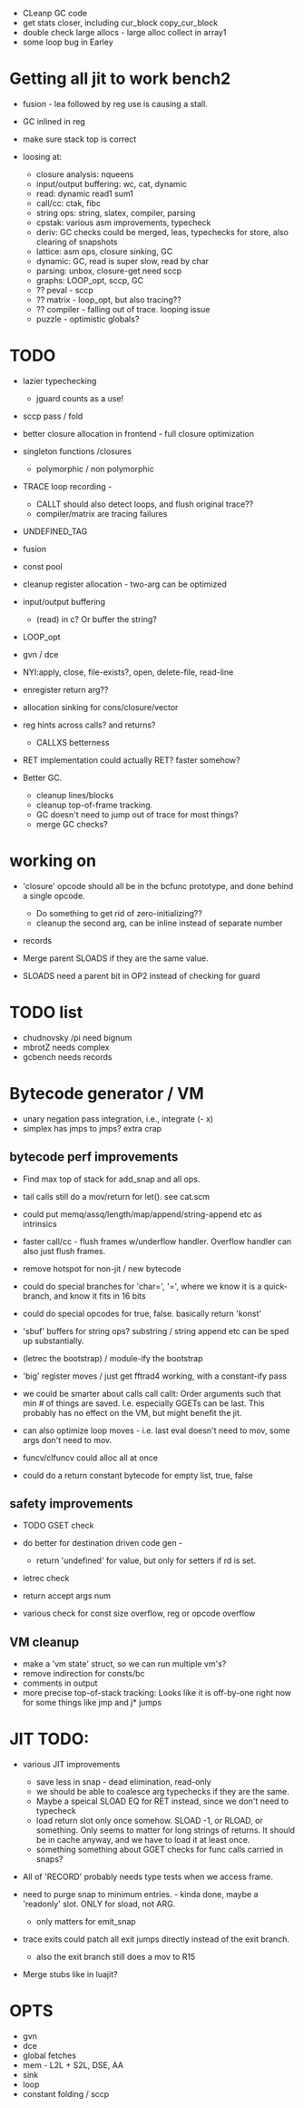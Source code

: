 * CLeanp GC code
* get stats closer, including cur_block copy_cur_block
* double check large allocs - large alloc collect in array1
* some loop bug in Earley
# Getting all jit to work bench2
* fusion - lea followed by reg use is causing a stall.
* GC inlined in reg
* make sure stack top is correct

* loosing at: 
  * closure analysis: nqueens
  * input/output buffering: wc, cat, dynamic
  * read: dynamic read1 sum1
  * call/cc: ctak, fibc
  * string ops: string, slatex, compiler, parsing
  * cpstak: various asm improvements, typecheck
  * deriv: GC checks could be merged, leas, typechecks for store, also clearing of snapshots
  * lattice: asm ops, closure sinking, GC
  * dynamic: GC, read is super slow, read by char
  * parsing: unbox, closure-get need sccp
  * graphs: LOOP_opt, sccp, GC
  * ?? peval - sccp
  * ?? matrix - loop_opt, but also tracing??
  * ?? compiler - falling out of trace.  looping issue
  * puzzle - optimistic globals?

# TODO

* lazier typechecking
  * jguard counts as a use!
* sccp pass / fold

* better closure allocation in frontend - full closure optimization
* singleton functions /closures
  * polymorphic / non polymorphic
* TRACE loop recording - 
  * CALLT should also detect loops, and flush original trace??
  * compiler/matrix are tracing failures
  
* UNDEFINED_TAG
* fusion
* const pool
* cleanup register allocation - two-arg can be optimized

* input/output buffering
  * (read) in c?  Or buffer the string?
* LOOP_opt
* gvn / dce

* NYI:apply, close, file-exists?, open, delete-file, read-line
* enregister return arg??
* allocation sinking for cons/closure/vector
* reg hints across calls? and returns?
  * CALLXS betterness
* RET implementation could actually RET? faster somehow?

* Better GC.
  * cleanup lines/blocks
  * cleanup top-of-frame tracking.
  * GC doesn't need to jump out of trace for most things?
  * merge GC checks?

# working on

* 'closure' opcode should all be in the bcfunc prototype, and done behind a single opcode.
  * Do something to get rid of zero-initializing??
  * cleanup the second arg, can be inline instead of separate number

* records
* Merge parent SLOADS if they are the same value.
* SLOADS need a parent bit in OP2 instead of checking for guard

# TODO list

* chudnovsky /pi need bignum
* mbrotZ needs complex
* gcbench needs records

# Bytecode generator / VM

* unary negation pass integration, i.e., integrate (- x)
* simplex has jmps to jmps? extra crap

## bytecode perf improvements 

* Find max top of stack for add_snap and all ops.
* tail calls still do a mov/return for let().  see cat.scm

* could put memq/assq/length/map/append/string-append etc as intrinsics
* faster call/cc - flush frames w/underflow handler.  Overflow handler can also just flush frames.

* remove hotspot for non-jit / new bytecode
* could do special branches for 'char=', '=', where we know it is a quick-branch, and know it fits in 16 bits
* could do special opcodes for true, false.  basically return 'konst'

* 'sbuf' buffers for string ops?  substring / string append etc can be sped up substantially.

* (letrec the bootstrap) / module-ify the bootstrap
* 'big' register moves / just get fftrad4 working, with a constant-ify pass
* we could be smarter about calls call callt: Order arguments such that min # of things are saved.  I.e. especially GGETs can be last.
 This probably has no effect on the VM, but might benefit the jit.
* can also optimize loop moves - i.e. last eval doesn't need to mov, some args don't need to mov.
* funcv/clfuncv could alloc all at once
* could do a return constant bytecode for empty list, true, false

## safety improvements
* TODO GSET check
* do better for destination driven code gen - 
   * return 'undefined' for value, but only for setters if rd is set.
* letrec check
* return accept args num 

* various check for const size overflow, reg or opcode overflow

## VM cleanup
* make a 'vm state' struct, so we can run multiple vm's?
* remove indirection for consts/bc
* comments in output
* more precise top-of-stack tracking: Looks like it is off-by-one right now for some things
  like jmp and j* jumps

# JIT TODO:

* various JIT improvements
  * save less in snap - dead elimination, read-only
  * we should be able to coalesce arg typechecks if they are the same.
  * Maybe a speical SLOAD EQ for RET instead, since we don't need to typecheck
  * load return slot only once somehow.  SLOAD -1, or RLOAD, or something.
      Only seems to matter for long strings of returns.  It should be in cache anyway, and we have to load
	  it at least once.
  * something something about GGET checks for func calls carried in snaps?

* All of 'RECORD' probably needs type tests when we access frame.

* need to purge snap to minimum entries. - kinda done, maybe a 'readonly' slot.  ONLY for sload, not ARG.
  * only matters for emit_snap
* trace exits could patch all exit jumps directly instead of the exit branch.
  * also the exit branch still does a mov to R15
* Merge stubs like in luajit?

# OPTS

* gvn
* dce
* global fetches
* mem - L2L + S2L, DSE, AA
* sink
* loop
* constant folding / sccp
